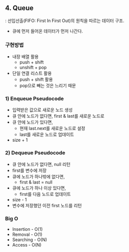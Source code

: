 ## 4. Queue

: 선입선출(FIFO: First In First Out)의 원칙을 따르는 데이터 구조.

- 큐에 먼저 들어온 데이터가 먼저 나간다.

### 구현방법

- 내장 배열 활용
  - push + shift
  - unshift + pop
- 단일 연결 리스트 활용
  - push + shift 활용
  - pop으로 빼는 것은 느리기 때문

### 1) Enqueue Pseudocode

- 입력받은 값으로 새로운 노드 생성
- 큐 안에 노드가 없다면, first & last를 새로운 노드로
- 큐 안에 노드가 있다면,
  - 현재 last.next를 새로운 노드로 설정
  - last를 새로운 노드로 업데이트
- size + 1

### 2) Dequeue Pseudocode

- 큐 안에 노드가 없다면, null 리턴
- first를 변수에 저장
- 큐에 노드가 하나밖에 없다면,
  - first & last = null
- 큐에 노드가 하나 이상 있다면,
  - first를 다음 노드로 업데이트
- size - 1
- 변수에 저장했던 이전 first 노드를 리턴

### Big O

- Insertion - O(1)
- Removal - O(1)
- Searching - O(N)
- Access - O(N)
